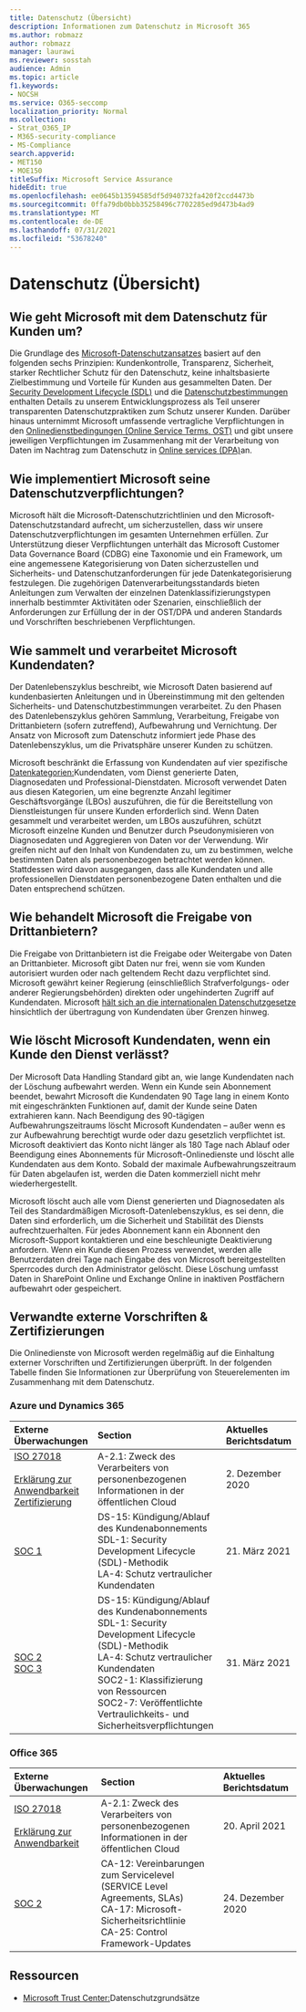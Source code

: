 ```yaml
---
title: Datenschutz (Übersicht)
description: Informationen zum Datenschutz in Microsoft 365
ms.author: robmazz
author: robmazz
manager: laurawi
ms.reviewer: sosstah
audience: Admin
ms.topic: article
f1.keywords:
- NOCSH
ms.service: O365-seccomp
localization_priority: Normal
ms.collection:
- Strat_O365_IP
- M365-security-compliance
- MS-Compliance
search.appverid:
- MET150
- MOE150
titleSuffix: Microsoft Service Assurance
hideEdit: true
ms.openlocfilehash: ee0645b13594585df5d940732fa420f2ccd4473b
ms.sourcegitcommit: 0ffa79db0bbb35258496c7702285ed9d473b4ad9
ms.translationtype: MT
ms.contentlocale: de-DE
ms.lasthandoff: 07/31/2021
ms.locfileid: "53678240"
---
```

# <a name="privacy-overview"></a>Datenschutz (Übersicht)

## <a name="how-does-microsoft-approach-privacy-for-customers"></a>Wie geht Microsoft mit dem Datenschutz für Kunden um?

Die Grundlage des [Microsoft-Datenschutzansatzes](https://privacy.microsoft.com/#whatinformationwecollectmodule) basiert auf den folgenden sechs Prinzipien: Kundenkontrolle, Transparenz, Sicherheit, starker Rechtlicher Schutz für den Datenschutz, keine inhaltsbasierte Zielbestimmung und Vorteile für Kunden aus gesammelten Daten. Der [Security Development Lifecycle (SDL)](https://www.microsoft.com/securityengineering/sdl/) und die [Datenschutzbestimmungen](https://privacy.microsoft.com/privacystatement) enthalten Details zu unserem Entwicklungsprozess als Teil unserer transparenten Datenschutzpraktiken zum Schutz unserer Kunden. Darüber hinaus unternimmt Microsoft umfassende vertragliche Verpflichtungen in den [Onlinedienstbedingungen (Online Service Terms, OST)](https://www.microsoft.com/licensing/product-licensing/products) und gibt unsere jeweiligen Verpflichtungen im Zusammenhang mit der Verarbeitung von Daten im Nachtrag zum Datenschutz in [Online services (DPA)](https://www.microsoftvolumelicensing.com/DocumentSearch.aspx?Mode=3&DocumentTypeId=67)an.

## <a name="how-does-microsoft-implement-its-privacy-commitments"></a>Wie implementiert Microsoft seine Datenschutzverpflichtungen?

Microsoft hält die Microsoft-Datenschutzrichtlinien und den Microsoft-Datenschutzstandard aufrecht, um sicherzustellen, dass wir unsere Datenschutzverpflichtungen im gesamten Unternehmen erfüllen. Zur Unterstützung dieser Verpflichtungen unterhält das Microsoft Customer Data Governance Board (CDBG) eine Taxonomie und ein Framework, um eine angemessene Kategorisierung von Daten sicherzustellen und Sicherheits- und Datenschutzanforderungen für jede Datenkategorisierung festzulegen. Die zugehörigen Datenverarbeitungsstandards bieten Anleitungen zum Verwalten der einzelnen Datenklassifizierungstypen innerhalb bestimmter Aktivitäten oder Szenarien, einschließlich der Anforderungen zur Erfüllung der in der OST/DPA und anderen Standards und Vorschriften beschriebenen Verpflichtungen.

## <a name="how-does-microsoft-collect-and-process-customer-data"></a>Wie sammelt und verarbeitet Microsoft Kundendaten?

Der Datenlebenszyklus beschreibt, wie Microsoft Daten basierend auf kundenbasierten Anleitungen und in Übereinstimmung mit den geltenden Sicherheits- und Datenschutzbestimmungen verarbeitet. Zu den Phasen des Datenlebenszyklus gehören Sammlung, Verarbeitung, Freigabe von Drittanbietern (sofern zutreffend), Aufbewahrung und Vernichtung. Der Ansatz von Microsoft zum Datenschutz informiert jede Phase des Datenlebenszyklus, um die Privatsphäre unserer Kunden zu schützen.

Microsoft beschränkt die Erfassung von Kundendaten auf vier spezifische [Datenkategorien:](https://www.microsoft.com/trust-center/privacy/customer-data-definitions?rtc=1)Kundendaten, vom Dienst generierte Daten, Diagnosedaten und Professional-Dienstdaten. Microsoft verwendet Daten aus diesen Kategorien, um eine begrenzte Anzahl legitimer Geschäftsvorgänge (LBOs) auszuführen, die für die Bereitstellung von Dienstleistungen für unsere Kunden erforderlich sind. Wenn Daten gesammelt und verarbeitet werden, um LBOs auszuführen, schützt Microsoft einzelne Kunden und Benutzer durch Pseudonymisieren von Diagnosedaten und Aggregieren von Daten vor der Verwendung. Wir greifen nicht auf den Inhalt von Kundendaten zu, um zu bestimmen, welche bestimmten Daten als personenbezogen betrachtet werden können. Stattdessen wird davon ausgegangen, dass alle Kundendaten und alle professionellen Dienstdaten personenbezogene Daten enthalten und die Daten entsprechend schützen.

## <a name="how-does-microsoft-handle-third-party-sharing"></a>Wie behandelt Microsoft die Freigabe von Drittanbietern?

Die Freigabe von Drittanbietern ist die Freigabe oder Weitergabe von Daten an Drittanbieter. Microsoft gibt Daten nur frei, wenn sie vom Kunden autorisiert wurden oder nach geltendem Recht dazu verpflichtet sind. Microsoft gewährt keiner Regierung (einschließlich Strafverfolgungs- oder anderer Regierungsbehörden) direkten oder ungehinderten Zugriff auf Kundendaten. Microsoft [hält sich an die internationalen Datenschutzgesetze](https://www.microsoft.com/trust-center/privacy/data-location) hinsichtlich der übertragung von Kundendaten über Grenzen hinweg.

## <a name="how-does-microsoft-delete-customer-data-when-a-customer-leaves-the-service"></a>Wie löscht Microsoft Kundendaten, wenn ein Kunde den Dienst verlässt?

Der Microsoft Data Handling Standard gibt an, wie lange Kundendaten nach der Löschung aufbewahrt werden. Wenn ein Kunde sein Abonnement beendet, bewahrt Microsoft die Kundendaten 90 Tage lang in einem Konto mit eingeschränkten Funktionen auf, damit der Kunde seine Daten extrahieren kann. Nach Beendigung des 90-tägigen Aufbewahrungszeitraums löscht Microsoft Kundendaten – außer wenn es zur Aufbewahrung berechtigt wurde oder dazu gesetzlich verpflichtet ist. Microsoft deaktiviert das Konto nicht länger als 180 Tage nach Ablauf oder Beendigung eines Abonnements für Microsoft-Onlinedienste und löscht alle Kundendaten aus dem Konto. Sobald der maximale Aufbewahrungszeitraum für Daten abgelaufen ist, werden die Daten kommerziell nicht mehr wiederhergestellt.

Microsoft löscht auch alle vom Dienst generierten und Diagnosedaten als Teil des Standardmäßigen Microsoft-Datenlebenszyklus, es sei denn, die Daten sind erforderlich, um die Sicherheit und Stabilität des Diensts aufrechtzuerhalten. Für jedes Abonnement kann ein Abonnent den Microsoft-Support kontaktieren und eine beschleunigte Deaktivierung anfordern. Wenn ein Kunde diesen Prozess verwendet, werden alle Benutzerdaten drei Tage nach Eingabe des von Microsoft bereitgestellten Sperrcodes durch den Administrator gelöscht. Diese Löschung umfasst Daten in SharePoint Online und Exchange Online in inaktiven Postfächern aufbewahrt oder gespeichert.

## <a name="related-external-regulations--certifications"></a>Verwandte externe Vorschriften & Zertifizierungen

Die Onlinedienste von Microsoft werden regelmäßig auf die Einhaltung externer Vorschriften und Zertifizierungen überprüft. In der folgenden Tabelle finden Sie Informationen zur Überprüfung von Steuerelementen im Zusammenhang mit dem Datenschutz.

### <a name="azure-and-dynamics-365"></a>Azure und Dynamics 365

| **Externe Überwachungen** | **Section** | **Aktuelles Berichtsdatum** |
|:--------------------|:------------|:-----------------------|  
| [ISO 27018](https://servicetrust.microsoft.com/ViewPage/MSComplianceGuideV3?command=Download&downloadType=Document&downloadId=e9116047-f327-430c-a83f-166b7e561ad6&tab=7027ead0-3d6b-11e9-b9e1-290b1eb4cdeb&docTab=7027ead0-3d6b-11e9-b9e1-290b1eb4cdeb_ISO_Reports) <br><br> [Erklärung zur Anwendbarkeit](https://servicetrust.microsoft.com/ViewPage/MSComplianceGuideV3?command=Download&downloadType=Document&downloadId=00af6c3e-7f3e-4e0d-8b0e-79f45ef2cef1&tab=7027ead0-3d6b-11e9-b9e1-290b1eb4cdeb&docTab=7027ead0-3d6b-11e9-b9e1-290b1eb4cdeb_ISO_Reports) <br> [Zertifizierung](https://servicetrust.microsoft.com/ViewPage/MSComplianceGuideV3?command=Download&downloadType=Document&downloadId=56904fc3-0942-4ff5-9eef-7cabc751a25c&tab=7027ead0-3d6b-11e9-b9e1-290b1eb4cdeb&docTab=7027ead0-3d6b-11e9-b9e1-290b1eb4cdeb_ISO_Reports) | A-2.1: Zweck des Verarbeiters von personenbezogenen Informationen in der öffentlichen Cloud | 2. Dezember 2020 |
| [SOC 1](https://servicetrust.microsoft.com/ViewPage/MSComplianceGuideV3?command=Download&downloadType=Document&downloadId=b8721ebd-af20-42fe-b22f-8332b0a19517&tab=7027ead0-3d6b-11e9-b9e1-290b1eb4cdeb&docTab=7027ead0-3d6b-11e9-b9e1-290b1eb4cdeb_SOC_%2F_SSAE_16_Reports) | DS-15: Kündigung/Ablauf des Kundenabonnements <br> SDL-1: Security Development Lifecycle (SDL)-Methodik <br> LA-4: Schutz vertraulicher Kundendaten | 21. März 2021 |
| [SOC 2](https://servicetrust.microsoft.com/ViewPage/MSComplianceGuideV3?command=Download&downloadType=Document&downloadId=234a0f57-83c1-4afc-a586-a0e7a59592f7&tab=7027ead0-3d6b-11e9-b9e1-290b1eb4cdeb&docTab=7027ead0-3d6b-11e9-b9e1-290b1eb4cdeb_SOC_%2F_SSAE_16_Reports) <br> [SOC 3](https://servicetrust.microsoft.com/ViewPage/MSComplianceGuideV3?command=Download&downloadType=Document&downloadId=75c8cbf6-e456-473c-a05e-34fea888ec2a&tab=7027ead0-3d6b-11e9-b9e1-290b1eb4cdeb&docTab=7027ead0-3d6b-11e9-b9e1-290b1eb4cdeb_SOC_%2F_SSAE_16_Reports) | DS-15: Kündigung/Ablauf des Kundenabonnements <br> SDL-1: Security Development Lifecycle (SDL)-Methodik <br> LA-4: Schutz vertraulicher Kundendaten <br> SOC2-1: Klassifizierung von Ressourcen <br> SOC2-7: Veröffentlichte Vertraulichkeits- und Sicherheitsverpflichtungen | 31. März 2021 |

### <a name="office-365"></a>Office 365

| **Externe Überwachungen** | **Section** | **Aktuelles Berichtsdatum** |
|:--------------------|:------------|:-----------------------|  
| [ISO 27018](https://servicetrust.microsoft.com/ViewPage/MSComplianceGuideV3?command=Download&downloadType=Document&downloadId=8d625374-4f2d-49f8-9d37-a4281ba98222&tab=7027ead0-3d6b-11e9-b9e1-290b1eb4cdeb&docTab=7027ead0-3d6b-11e9-b9e1-290b1eb4cdeb_ISO_Reports) <br><br> [Erklärung zur Anwendbarkeit](https://servicetrust.microsoft.com/ViewPage/MSComplianceGuideV3?command=Download&downloadType=Document&downloadId=c0df4ce8-c77e-4183-84eb-c8688470d8b1&tab=7027ead0-3d6b-11e9-b9e1-290b1eb4cdeb&docTab=7027ead0-3d6b-11e9-b9e1-290b1eb4cdeb_ISO_Reports) | A-2.1: Zweck des Verarbeiters von personenbezogenen Informationen in der öffentlichen Cloud | 20. April 2021 |
| [SOC 2](https://servicetrust.microsoft.com/ViewPage/MSComplianceGuideV3?command=Download&downloadType=Document&downloadId=a73c1738-7892-42b7-acd3-87b6371c53f6&tab=7027ead0-3d6b-11e9-b9e1-290b1eb4cdeb&docTab=7027ead0-3d6b-11e9-b9e1-290b1eb4cdeb_SOC_%2F_SSAE_16_Reports) | CA-12: Vereinbarungen zum Servicelevel (SERVICE Level Agreements, SLAs) <br> CA-17: Microsoft-Sicherheitsrichtlinie <br> CA-25: Control Framework-Updates | 24. Dezember 2020 |

## <a name="resources"></a>Ressourcen

- [Microsoft Trust Center:](https://www.microsoft.com/trust-center/privacy)Datenschutzgrundsätze
